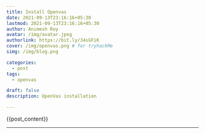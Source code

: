 ```yaml
---
title: Install Openvas
date: 2021-09-13T23:16:16+05:30
lastmod: 2021-09-13T23:16:16+05:30
author: Animesh Roy
avatar: /img/avatar.jpeg
authorlink: https://bit.ly/34sGFiK
cover: /img/openvas.png # for tryhackMe
simg: /img/blog.png

categories:
  - post
tags:
  - openvas

draft: false
description: OpenVas installation

---
```


{{post_content}}

---
<!-- Google Ads -->

<script async src="https://pagead2.googlesyndication.com/pagead/js/adsbygoogle.js"></script>
<ins class="adsbygoogle"
     style="display:block; text-align:center;"
     data-ad-layout="in-article"
     data-ad-format="fluid"
     data-ad-client="ca-pub-3526678290068011"
     data-ad-slot="7160066188"></ins>
<script>
     (adsbygoogle = window.adsbygoogle || []).push({});
</script>
<!-- END -->


<script data-name="BMC-Widget" data-cfasync="false" src="https://cdnjs.buymeacoffee.com/1.0.0/widget.prod.min.js" data-id="anir0y" data-description="Support me on Buy me a coffee!" data-message="" data-color="#5F7FFF" data-position="Right" data-x_margin="18" data-y_margin="18"></script>

<!-- EOF -->
